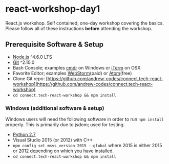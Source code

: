 # react-workshop-day1
React.js workshop. Self contained, one-day workshop covering the basics. Please follow all of these instructions **before** attending the workshop.

## Prerequisite Software & Setup
* [Node.js](https://nodejs.org/) ^4.6.0 LTS
* [Git](https://git-scm.com/downloads) ^2.10.0
* Bash Console; examples [cmdr](http://cmder.net) on Windows or [iTerm](https://www.iterm2.com) on OSX
* Favorite Editor; examples [WebStorm](https://www.jetbrains.com/webstorm/)(paid) or [Atom](https://atom.io)(free)
* Clone Git repo: [https://github.com/andrew-codes/connect.tech-react-workshop](https://github.com/andrew-codes/connect.tech-react-workshop)
* `cd connect.tech-react-workshop && npm install`

### Windows (additional software & setup)
Windows users will need the following software in order to run `npm install` properly. This is primarily due to jsdom; used for testing.

* [Python 2.7](https://www.python.org/ftp/python/2.7.12/python-2.7.12.msi)
* Visual Studio 2015 (or 2012) with C++
* `npm config set msvs_version 2015 --global` where 2015 is either 2015 or 2012 depending on which you have installed.
* `cd connect.tech-react-workshop && npm install`

